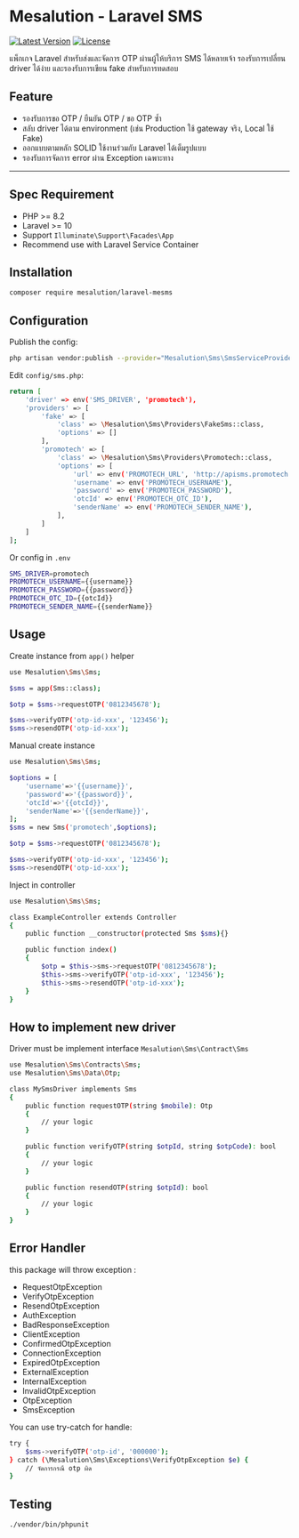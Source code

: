 # Mesalution - Laravel SMS

[![Latest Version](https://img.shields.io/github/v/tag/mesalution/sms?label=version&sort=semver)](https://github.com/mesalution/sms/releases)
[![License](https://img.shields.io/github/license/mesalution/sms)](LICENSE)


แพ็กเกจ Laravel สำหรับส่งและจัดการ OTP ผ่านผู้ให้บริการ SMS ได้หลายเจ้า รองรับการเปลี่ยน driver ได้ง่าย และรองรับการเขียน fake สำหรับการทดสอบ

## Feature

- รองรับการขอ OTP / ยืนยัน OTP / ขอ OTP ซ้ำ
- สลับ driver ได้ตาม environment (เช่น Production ใช้ gateway จริง, Local ใช้ Fake)
- ออกแบบตามหลัก SOLID ใช้งานร่วมกับ Laravel ได้เต็มรูปแบบ
- รองรับการจัดการ error ผ่าน Exception เฉพาะทาง

---

## Spec Requirement
- PHP >= 8.2
- Laravel >= 10
- Support `Illuminate\Support\Facades\App`
- Recommend use with Laravel Service Container

## Installation

```bash
composer require mesalution/laravel-mesms
```

## Configuration
Publish the config:

```bash
php artisan vendor:publish --provider="Mesalution\Sms\SmsServiceProvider"
```
Edit `config/sms.php`:
```bash
return [
    'driver' => env('SMS_DRIVER', 'promotech'),
    'providers' => [
        'fake' => [
            'class' => \Mesalution\Sms\Providers\FakeSms::class,
            'options' => []
        ],
        'promotech' => [
            'class' => \Mesalution\Sms\Providers\Promotech::class,
            'options' => [
                'url' => env('PROMOTECH_URL', 'http://apisms.promotech.co.th'),
                'username' => env('PROMOTECH_USERNAME'),
                'password' => env('PROMOTECH_PASSWORD'),
                'otcId' => env('PROMOTECH_OTC_ID'),
                'senderName' => env('PROMOTECH_SENDER_NAME'),
            ],
        ]
    ]
];

```
Or config in `.env`
```bash
SMS_DRIVER=promotech
PROMOTECH_USERNAME={{username}}
PROMOTECH_PASSWORD={{password}}
PROMOTECH_OTC_ID={{otcId}}
PROMOTECH_SENDER_NAME={{senderName}}
```

## Usage
Create instance from `app()` helper
```bash
use Mesalution\Sms\Sms;

$sms = app(Sms::class);

$otp = $sms->requestOTP('0812345678');

$sms->verifyOTP('otp-id-xxx', '123456');
$sms->resendOTP('otp-id-xxx');
```
Manual create instance
```bash
use Mesalution\Sms\Sms;

$options = [
    'username'=>'{{username}}',
    'password'=>'{{password}}',
    'otcId'=>'{{otcId}}',
    'senderName'=>'{{senderName}}',
];
$sms = new Sms('promotech',$options);

$otp = $sms->requestOTP('0812345678');

$sms->verifyOTP('otp-id-xxx', '123456');
$sms->resendOTP('otp-id-xxx');
```
Inject in controller
```bash
use Mesalution\Sms\Sms;

class ExampleController extends Controller
{
    public function __constructor(protected Sms $sms){}

    public function index()
    {
        $otp = $this->sms->requestOTP('0812345678');
        $this->sms->verifyOTP('otp-id-xxx', '123456');
        $this->sms->resendOTP('otp-id-xxx');
    }
}
```

## How to implement new driver
Driver must be implement interface `Mesalution\Sms\Contract\Sms`
```bash
use Mesalution\Sms\Contracts\Sms;
use Mesalution\Sms\Data\Otp;

class MySmsDriver implements Sms
{
    public function requestOTP(string $mobile): Otp
    {
        // your logic
    }

    public function verifyOTP(string $otpId, string $otpCode): bool
    {
        // your logic
    }

    public function resendOTP(string $otpId): bool
    {
        // your logic
    }
}
```

## Error Handler
this package will throw exception :
- RequestOtpException 
- VerifyOtpException
- ResendOtpException
- AuthException
- BadResponseException
- ClientException
- ConfirmedOtpException
- ConnectionException
- ExpiredOtpException
- ExternalException
- InternalException
- InvalidOtpException
- OtpException
- SmsException

You can use try-catch for handle:
```bash
try {
    $sms->verifyOTP('otp-id', '000000');
} catch (\Mesalution\Sms\Exceptions\VerifyOtpException $e) {
    // จัดการกรณี otp ผิด
}

```

## Testing
```bash
./vendor/bin/phpunit
```
